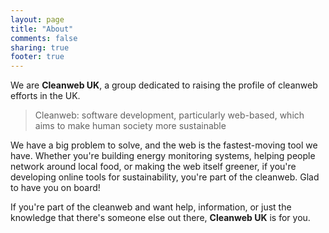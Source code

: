 ```yaml
---
layout: page
title: "About"
comments: false
sharing: true
footer: true
---
```


We are **Cleanweb UK**, a group dedicated to raising the profile of cleanweb efforts in the UK.

> Cleanweb: software development, particularly web-based, which aims to make human society more sustainable

We have a big problem to solve, and the web is the fastest-moving tool we have. Whether you're building
energy monitoring systems, helping people network around local food, or making the web itself greener,
if you're developing online tools for sustainability, you're part of the cleanweb. Glad to have you on 
board!

If you're part of the cleanweb and want help, information, or just the knowledge that there's someone else
out there, **Cleanweb UK** is for you.